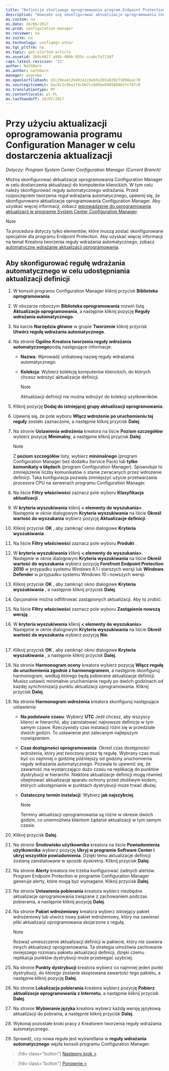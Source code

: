 ```yaml
---
title: "Definicje złośliwego oprogramowania program Endpoint Protection | Dokumentacja firmy Microsoft"
description: "Dowiedz się skonfigurować aktualizacje oprogramowania Configuration Manager w celu dostarczenia aktualizacji do komputerów klienckich."
ms.custom: na
ms.date: 10/06/2017
ms.prod: configuration-manager
ms.reviewer: na
ms.suite: na
ms.technology: configmgr-other
ms.tgt_pltfrm: na
ms.topic: get-started-article
ms.assetid: 3b9c4027-a98b-406b-935c-ccabcfe713df
caps.latest.revision: "21"
author: NathBarn
ms.author: nathbarn
manager: angrobe
ms.openlocfilehash: d2c29ea4c2b49142c6e63e2b5e829271098eac70
ms.sourcegitcommit: 8ac9c2c9ba1fdcbb7cc8d5be898586865fcf67c0
ms.translationtype: MT
ms.contentlocale: pl-PL
ms.lasthandoff: 10/07/2017
---
```

#  <a name="using-configuration-manager-software-updates-to-deliver-definition-updates"></a>Przy użyciu aktualizacji oprogramowania programu Configuration Manager w celu dostarczenia aktualizacji

*Dotyczy: Program System Center Configuration Manager (Current Branch)*


 Można skonfigurować aktualizacje oprogramowania Configuration Manager w celu dostarczenia aktualizacji do komputerów klienckich. W tym celu należy skonfigurować reguły automatycznego wdrażania. Przed rozpoczęciem tworzenia reguł wdrażania automatycznego, upewnij się, że skonfigurowano aktualizacje oprogramowania Configuration Manager. Aby uzyskać więcej informacji, zobacz [wprowadzenie do oprogramowania aktualizacji w programie System Center Configuration Manager](/sccm/sum/understand/software-updates-introduction).

> [!NOTE]
>  Ta procedura dotyczy tylko elementów, które muszą zostać skonfigurowane specjalnie dla programu Endpoint Protection. Aby uzyskać więcej informacji na temat Kreatora tworzenia reguły wdrażania automatycznego, zobacz [automatyczne wdrażanie aktualizacji oprogramowania](/sccm/sum/deploy-use/automatically-deploy-software-updates).

## <a name="to-configure-an-automatic-deployment-rule-to-deliver-definition-updates"></a>Aby skonfigurować regułę wdrażania automatycznego w celu udostępniania aktualizacji definicji

1.  W konsoli programu Configuration Manager kliknij przycisk **Biblioteka oprogramowania**.

2.  W obszarze roboczym **Biblioteka oprogramowania** rozwiń listę **Aktualizacje oprogramowania**, a następnie kliknij pozycję **Reguły wdrażania automatycznego**.

3.  Na karcie **Narzędzia główne** w grupie **Tworzenie** kliknij przycisk **Utwórz regułę wdrażania automatycznego**.

4.  Na stronie **Ogólne** **Kreatora tworzenia reguły wdrażania automatycznego**podaj następujące informacje:

    -   **Nazwa**: Wprowadź unikatową nazwę reguły wdrażania automatycznego.

    -   **Kolekcja**: Wybierz kolekcję komputerów klienckich, do których chcesz wdrożyć aktualizacje definicji.

        > [!NOTE]
        >  Aktualizacji definicji nie można wdrożyć do kolekcji użytkowników.

5.  Kliknij pozycję **Dodaj do istniejącej grupy aktualizacji oprogramowania**.

6.  Upewnij się, że pole wyboru  **Włącz wdrożenie po uruchomieniu tej reguły** zostało zaznaczone, a następnie kliknij przycisk **Dalej**.

7.  Na stronie **Ustawienia wdrożenia** kreatora na liście **Poziom szczegółów** wybierz pozycję **Minimalny**, a następnie kliknij przycisk **Dalej**.

    > [!NOTE]
    >  Z **poziom szczegółów** listy, wybierz **minimalnego** (program Configuration Manager bez dodatku Service Pack) lub **tylko komunikaty o błędach** (program Configuration Manager). Spowoduje to zmniejszenie liczby komunikatów o stanie zwracanych przez wdrożenie definicji. Taka konfiguracja pozwala zmniejszyć użycie przetwarzania procesora CPU na serwerach programu Configuration Manager.

8.  Na liście **Filtry właściwości** zaznacz pole wyboru **Klasyfikacja aktualizacji** .

9. W **kryteria wyszukiwania** kliknij **< elementy do wyszukania\>**. Następnie w oknie dialogowym **Kryteria wyszukiwania** na liście **Określ wartość do wyszukania** wybierz pozycję **Aktualizacje definicji**.

10. Kliknij przycisk **OK** , aby zamknąć okno dialogowe **Kryteria wyszukiwania** .

11. Na liście **Filtry właściwości** zaznacz pole wyboru **Produkt** .

12. W **kryteria wyszukiwania** kliknij **< elementy do wyszukania\>**. Następnie w oknie dialogowym **Kryteria wyszukiwania** na liście **Określ wartość do wyszukania** wybierz pozycję **Forefront Endpoint Protection 2010** w przypadku systemu Windows 8.1 i starszych wersji lub **Windows Defender** w przypadku systemu Windows 10 i nowszych wersji.

13. Kliknij przycisk **OK** , aby zamknąć okno dialogowe **Kryteria wyszukiwania** , a następnie kliknij przycisk **Dalej**.

14. Opcjonalnie można odfiltrować zastąpionych aktualizacji.   Aby to zrobić:
  1.  Na liście **Filtry właściwości** zaznacz pole wyboru **Zastąpienie nowszą wersją** .
  2.  W **kryteria wyszukiwania** kliknij **< elementy do wyszukania\>**. Następnie w oknie dialogowym **Kryteria wyszukiwania** na liście **Określ wartość do wyszukania** wybierz pozycję **Nie**.  <br><br>

15. Kliknij przycisk **OK** , aby zamknąć okno dialogowe **Kryteria wyszukiwania** , a następnie kliknij przycisk **Dalej**.

16. Na stronie **Harmonogram oceny** kreatora wybierz pozycję **Włącz regułę do uruchomienia zgodnie z harmonogramem**, a następnie skonfiguruj harmonogram, według którego będą pobierane aktualizacje definicji. Musisz ustawić minimalnie uruchamianie reguły po dwóch godzinach od każdej synchronizacji punktu aktualizacji oprogramowania. Kliknij przycisk **Dalej**.

17. Na stronie **Harmonogram wdrożenia** kreatora skonfiguruj następujące ustawienia:

    -   **Na podstawie czasu**: Wybierz **UTC** Jeśli chcesz, aby wszyscy klienci w hierarchii, aby zainstalować najnowsze definicje w tym samym czasie. Rzeczywisty czas instalacji różni się w przedziale dwóch godzin. To ustawienie jest zalecanym najlepszym rozwiązaniem.

    -   **Czas dostępności oprogramowania**: Określ czas dostępności wdrożenia, który jest tworzony przez tę regułę. Wybrany czas musi być co najmniej o godzinę późniejszy od godziny uruchomienia reguły wdrażania automatycznego. Pozwala to upewnić się, że zawartość ma wystarczająco dużo czasu na replikację do punktów dystrybucji w hierarchii. Niektóre aktualizacje definicji mogą również obejmować aktualizacje aparatu ochrony przed złośliwym kodem, których udostępnianie w punktach dystrybucji może trwać dłużej.

    -   **Ostateczny termin instalacji**: Wybierz **jak najszybciej**.

        > [!NOTE]
        >  Terminy aktualizacji oprogramowania są różne w okresie dwóch godzin, co uniemożliwia klientom żądanie aktualizacji w tym samym czasie.

18. Kliknij przycisk **Dalej**.

19. Na stronie **Środowisko użytkownika** kreatora na liście **Powiadomienia użytkownika** wybierz pozycję **Ukryj w programie Software Center i ukryj wszystkie powiadomienia**.   Dzięki temu aktualizacje definicji zostaną zainstalowane w sposób dyskretny. Kliknij przycisk **Dalej**.

20. Na stronie **Alerty** kreatora nie trzeba konfigurować żadnych alertów. Program Endpoint Protection w programie Configuration Manager generuje alerty, które mogą być wymagane. Kliknij przycisk **Dalej**.

21. Na stronie **Ustawienia pobierania** kreatora wybierz niezbędne aktualizacje oprogramowania związane z zachowaniem podczas pobierania, a następnie kliknij pozycję **Dalej**.

22. Na stronie **Pakiet wdrożeniowy** kreatora wybierz istniejący pakiet wdrożeniowy lub utwórz nowy pakiet wdrożeniowy, który ma zawierać pliki aktualizacji oprogramowania skojarzone z regułą.

    > [!NOTE]
    >  Rozważ umieszczenie aktualizacji definicji w pakiecie, który nie zawiera innych aktualizacji oprogramowania. Ta strategia umożliwia zachowanie mniejszego rozmiaru pakietu aktualizacji definicji, dzięki czemu replikacja punktów dystrybucji może przebiegać szybciej.

23. Na stronie **Punkty dystrybucji** kreatora wybierz co najmniej jeden punkt dystrybucji, do którego zostanie skopiowana zawartość tego pakietu, a następnie kliknij pozycję **Dalej**.

24. Na stronie **Lokalizacja pobierania** kreatora wybierz pozycję **Pobierz aktualizacje oprogramowania z Internetu**, a następnie kliknij przycisk **Dalej**.

25. Na stronie **Wybieranie języka** kreatora wybierz każdą wersję językową aktualizacji do pobrania, a następnie kliknij przycisk **Dalej**.

26. Wykonaj pozostałe kroki pracy z Kreatorem tworzenia reguły wdrażania automatycznego.

27. Sprawdź, czy nowa reguła jest wyświetlana w **reguły wdrażania automatycznego** węzła konsoli programu Configuration Manager.


> [!div class="button"]
[Następny krok >](endpoint-antimalware-policies.md)

> [!div class="button"]
[Ponownie >](endpoint-configure-alerts.md)
